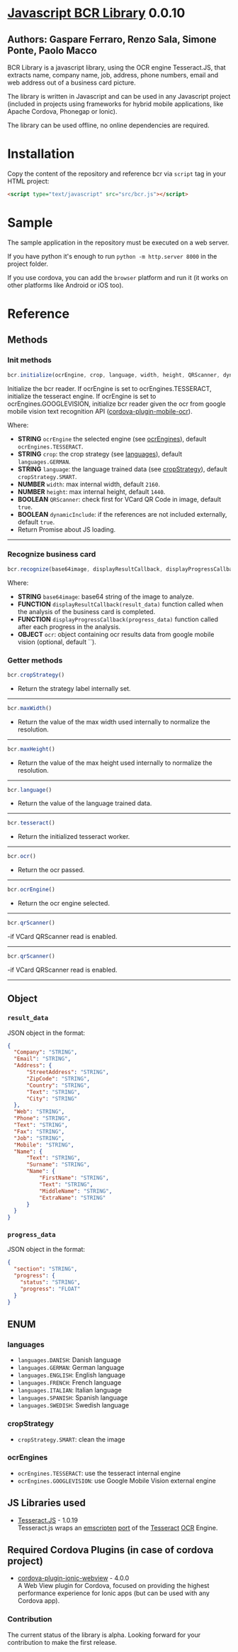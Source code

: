 # [Javascript BCR Library](https://github.com/syneo-tools-gmbh/Javascript-BCR-Library) 0.0.10
## Authors: Gaspare Ferraro, Renzo Sala, Simone Ponte, Paolo Macco

BCR Library is a javascript library, using the OCR engine Tesseract.JS, that extracts name, company name, job, address, phone numbers, email and web address out of a business card picture.

The library is written in Javascript and can be used in any Javascript project (included in projects using frameworks for hybrid mobile applications, like Apache Cordova, Phonegap or Ionic).

The library can be used offline, no online dependencies are required.

# Installation
Copy the content of the repository and reference bcr via `script` tag in your HTML project:
  
```html
<script type="text/javascript" src="src/bcr.js"></script>
```

# Sample
The sample application in the repository must be executed on a web server.

If you have python it's enough to run `python -m http.server 8000` in the project folder.

If you use cordova, you can add the `browser` platform and run it (it works on other platforms like Android or iOS too).

# Reference

## Methods
### Init methods


```javascript
bcr.initialize(ocrEngine, crop, language, width, height, QRScanner, dynamicInclude);
```

Initialize the bcr reader.
If ocrEngine is set to ocrEngines.TESSERACT, initialize the tesseract engine.
If ocrEngine is set to ocrEngines.GOOGLEVISION, initialize bcr reader given the ocr from google mobile vision text recognition API ([cordova-plugin-mobile-ocr](https://github.com/NeutrinosPlatform/cordova-plugin-mobile-ocr)).

Where:
- **STRING** `ocrEngine` the selected engine (see [ocrEngines](#ocrEngines)), default `ocrEngines.TESSERACT`.
- **STRING** `crop`: the crop strategy (see [languages](#languages)), default `languages.GERMAN`.
- **STRING** `language`: the language trained data (see [cropStrategy](#cropStrategy)), default `cropStrategy.SMART`.
- **NUMBER** `width`: max internal width, default `2160`.
- **NUMBER** `height`: max internal height, default `1440`.
- **BOOLEAN** `QRScanner`: check first for VCard QR Code in image, default `true`.
- **BOOLEAN** `dynamicInclude`: if the references are not included externally, default `true`.
- Return Promise about JS loading.

-----------------

### Recognize business card 

```javascript
bcr.recognize(base64image, displayResultCallback, displayProgressCallback, ocr);
```

Where:

- **STRING** `base64image`: base64 string of the image to analyze.
- **FUNCTION** `displayResultCallback(result_data)` function called when the analysis of the business card is completed.
- **FUNCTION** `displayProgressCallback(progress_data)` function called after each progress in the analysis.
- **OBJECT** `ocr`: object containing ocr results data from google mobile vision (optional, default ``).

### Getter methods

```javascript
bcr.cropStrategy()
```

- Return the strategy label internally set.

------------

```javascript
bcr.maxWidth()
```

- Return the value of the max width used internally to normalize the resolution.

------------

```javascript
bcr.maxHeight()
```

- Return the value of the max height used internally to normalize the resolution.

------------

```javascript
bcr.language()
```

- Return the value of the language trained data.

------------

```javascript
bcr.tesseract()
```

- Return the initialized tesseract worker.

------------

```javascript
bcr.ocr()
```

- Return the ocr passed.

------------

```javascript
bcr.ocrEngine()
```

- Return the ocr engine selected.

------------

```javascript
bcr.qrScanner()
```

-if VCard QRScanner read is enabled.

------------

```javascript
bcr.qrScanner()
```

-if VCard QRScanner read is enabled.

------------

## Object

### `result_data`
JSON object in the format:

```json
{
  "Company": "STRING",
  "Email": "STRING",
  "Address": {
      "StreetAddress": "STRING",
      "ZipCode": "STRING",
      "Country": "STRING",
      "Text": "STRING",
      "City": "STRING"
  },
  "Web": "STRING",
  "Phone": "STRING",
  "Text": "STRING",
  "Fax": "STRING",
  "Job": "STRING",
  "Mobile": "STRING",
  "Name": {
      "Text": "STRING",
      "Surname": "STRING",
      "Name": {
          "FirstName": "STRING",
          "Text": "STRING",
          "MiddleName": "STRING",
          "ExtraName": "STRING"
      }
  }
}
```

### `progress_data`

JSON object in the format:

```json
{
  "section": "STRING",
  "progress": {
    "status": "STRING",
    "progress": "FLOAT"
  }
}
```

## ENUM

### languages

- `languages.DANISH`: Danish language
- `languages.GERMAN`: German language
- `languages.ENGLISH`: English language
- `languages.FRENCH`: French language
- `languages.ITALIAN`: Italian language
- `languages.SPANISH`: Spanish language
- `languages.SWEDISH`: Swedish language

### cropStrategy

- `cropStrategy.SMART`: clean the image

### ocrEngines

- `ocrEngines.TESSERACT`: use the tesseract internal engine
- `ocrEngines.GOOGLEVISION`: use Google Mobile Vision external engine

## JS Libraries used 

* [Tesseract.JS](https://github.com/naptha/tesseract.js) - 1.0.19<br/>
Tesseract.js wraps an [emscripten](https://github.com/kripken/emscripten) [port](https://github.com/naptha/tesseract.js-core) of the [Tesseract](https://github.com/tesseract-ocr/tesseract) [OCR](https://en.wikipedia.org/wiki/Optical_character_recognition) Engine.

## Required Cordova Plugins (in case of cordova project) 

* [cordova-plugin-ionic-webview](https://github.com/ionic-team/cordova-plugin-ionic-webview/) - 4.0.0<br/>
A Web View plugin for Cordova, focused on providing the highest performance experience for Ionic apps (but can be used with any Cordova app).

### Contribution ###

The current status of the library is alpha. Looking forward for your contribution to make the first release.

